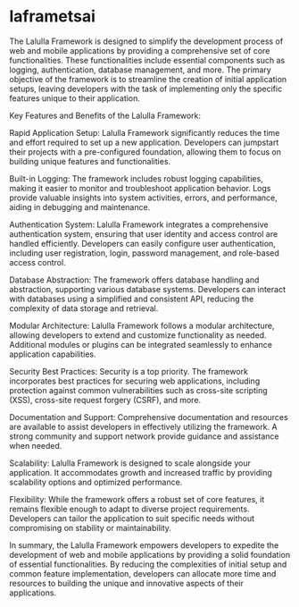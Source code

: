 # laframetsai
The Lalulla Framework is designed to simplify the development process of web and mobile applications by providing a comprehensive set of core functionalities. These functionalities include essential components such as logging, authentication, database management, and more. The primary objective of the framework is to streamline the creation of initial application setups, leaving developers with the task of implementing only the specific features unique to their application.

Key Features and Benefits of the Lalulla Framework:

Rapid Application Setup: Lalulla Framework significantly reduces the time and effort required to set up a new application. Developers can jumpstart their projects with a pre-configured foundation, allowing them to focus on building unique features and functionalities.

Built-in Logging: The framework includes robust logging capabilities, making it easier to monitor and troubleshoot application behavior. Logs provide valuable insights into system activities, errors, and performance, aiding in debugging and maintenance.

Authentication System: Lalulla Framework integrates a comprehensive authentication system, ensuring that user identity and access control are handled efficiently. Developers can easily configure user authentication, including user registration, login, password management, and role-based access control.

Database Abstraction: The framework offers database handling and abstraction, supporting various database systems. Developers can interact with databases using a simplified and consistent API, reducing the complexity of data storage and retrieval.

Modular Architecture: Lalulla Framework follows a modular architecture, allowing developers to extend and customize functionality as needed. Additional modules or plugins can be integrated seamlessly to enhance application capabilities.

Security Best Practices: Security is a top priority. The framework incorporates best practices for securing web applications, including protection against common vulnerabilities such as cross-site scripting (XSS), cross-site request forgery (CSRF), and more.

Documentation and Support: Comprehensive documentation and resources are available to assist developers in effectively utilizing the framework. A strong community and support network provide guidance and assistance when needed.

Scalability: Lalulla Framework is designed to scale alongside your application. It accommodates growth and increased traffic by providing scalability options and optimized performance.

Flexibility: While the framework offers a robust set of core features, it remains flexible enough to adapt to diverse project requirements. Developers can tailor the application to suit specific needs without compromising on stability or maintainability.

In summary, the Lalulla Framework empowers developers to expedite the development of web and mobile applications by providing a solid foundation of essential functionalities. By reducing the complexities of initial setup and common feature implementation, developers can allocate more time and resources to building the unique and innovative aspects of their applications.
